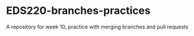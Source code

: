# EDS220-branches-practices
A repository for week 10, practice with merging branches and pull requests
